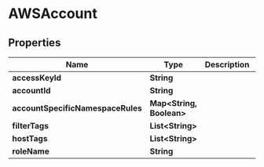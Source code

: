 

# AWSAccount

## Properties

Name | Type | Description | Notes
------------ | ------------- | ------------- | -------------
**accessKeyId** | **String** |  |  [optional]
**accountId** | **String** |  |  [optional]
**accountSpecificNamespaceRules** | **Map&lt;String, Boolean&gt;** |  |  [optional]
**filterTags** | **List&lt;String&gt;** |  |  [optional]
**hostTags** | **List&lt;String&gt;** |  |  [optional]
**roleName** | **String** |  |  [optional]



